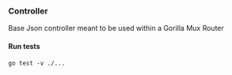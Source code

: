 ### Controller

Base Json controller meant to be used within a Gorilla Mux Router


#### Run tests

```
go test -v ./...
```
